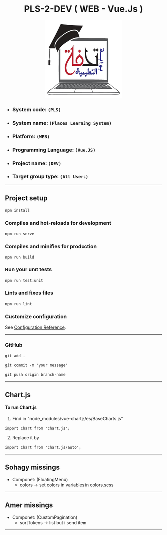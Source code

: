<h1 align="center">PLS-2-DEV ( WEB - Vue.Js ) </h1>

<p align="center">
  <img width="250" height="250" src="./src/assets/images/logo.png">
</p>

- ### System code: `(PLS)`

- ### System name: `(Places Learning System)`

- ### Platform: `(WEB)`

- ### Programming Language: `(Vue.JS)`

- ### Project name: `(DEV)`

- ### Target group type: `(All Users)`

---

## Project setup

```
npm install
```

### Compiles and hot-reloads for development

```
npm run serve
```

### Compiles and minifies for production

```
npm run build
```

### Run your unit tests

```
npm run test:unit
```

### Lints and fixes files

```
npm run lint
```

### Customize configuration

See [Configuration Reference](https://cli.vuejs.org/config/).

---

### GitHub

```
git add .
```

```
git commit -m 'your message'
```

```
git push origin branch-name
```

---

## Chart.js

#### To run Chart.js

1. Find in "node_modules/vue-chartjs/es/BaseCharts.js"

```
import Chart from 'chart.js';
```

2. Replace it by

```
import Chart from 'chart.js/auto';
```
---

## Sohagy missings

- Componet: (FloatingMenu)
  - colors -> set colors in variables in colors.scss

---

## Amer missings

- Componet: (CustomPagination)
  - sortTokens -> list but i send item

---
